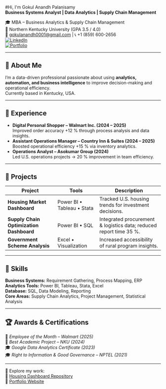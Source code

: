 #Hi, I'm Gokul Anandh Palanisamy  
**Business Systems Analyst | Data Analytics | Supply Chain Management**

🎓 MBA – Business Analytics & Supply Chain Management  
📍 Northern Kentucky University (GPA 3.5 / 4.0)  
📧 gokulanandh0001@gmail.com | 📞 +1 (859) 600-2656  
[![LinkedIn](https://img.shields.io/badge/LinkedIn-Gokul_Anandh-blue?logo=linkedin)](https://www.linkedin.com/in/gokul-anandh)  
[![Portfolio](https://img.shields.io/badge/Portfolio-My%20Blue%20Folio-blue?logo=google-chrome)](https://my-blue-folio.lovable.app/)  

---

## 🧠 About Me
I’m a data-driven professional passionate about using **analytics, automation, and business intelligence** to improve decision-making and operational efficiency.  
Currently based in Kentucky, USA.

---

## 💼 Experience
- **Digital Personal Shopper – Walmart Inc. (2024 – 2025)**  
  Improved order accuracy +12 % through process analysis and data insights.  
- **Assistant Operations Manager – Country Inn & Suites (2024 – 2025)**  
  Boosted operational efficiency +15 % via inventory analytics.  
- **Operations Analyst – Asokumar Group (2024)**  
  Led U.S. operations projects → 20 % improvement in team efficiency.

---

## 🧩 Projects
| Project | Tools | Description |
|----------|-------|-------------|
| **Housing Market Dashboard** | Power BI • Tableau • Stata | Tracked U.S. housing trends for investment decisions. |
| **Supply Chain Optimization Dashboard** | Power BI • SQL | Integrated procurement & logistics data; reduced report time 35 %. |
| **Government Scheme Analysis** | Excel • Visualization | Increased accessibility of rural program insights. |

---

## 🧰 Skills
**Business Systems:** Requirement Gathering, Process Mapping, ERP  
**Analytics Tools:** Power BI, Tableau, Stata, Excel  
**Database:** SQL, Data Modeling, Reporting  
**Core Areas:** Supply Chain Analytics, Project Management, Statistical Analysis  

---

## 🏆 Awards & Certifications
🏅 *Employee of the Month – Walmart (2025)*  
🏅 *Best Academic Project – NKU (2024)*  
🎓 *Google Data Analytics Certificate (2023)*  
🎓 *Right to Information & Good Governance – NPTEL (2021)*

---

📂 Explore my work:  
🔗 [Housing Dashboard Repository](https://github.com/Gokulanandh-p/housing-dashboard)  
🔗 [Portfolio Website](https://my-blue-folio.lovable.app/)
